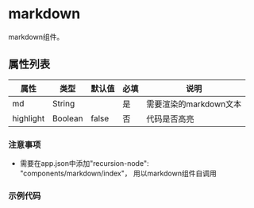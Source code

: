 # markdown

markdown组件。

## 属性列表

| 属性                 | 类型        | 默认值  | 必填 | 说明                                              |
| -------------------- | ----------- | ------- | ---- | ------------------------------------------------- |
| md            | String      |         | 是   | 需要渲染的markdown文本                                        |
| highlight            | Boolean      |     false    | 否  | 代码是否高亮                                       |

### 注意事项
 - 需要在app.json中添加"recursion-node": "components/markdown/index"， 用以markdown组件自调用

### 示例代码

<mp-markdown md="{{markdown}}" highlight></mp-markdown>